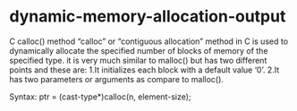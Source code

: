 # dynamic-memory-allocation-output

C calloc() method “calloc” or “contiguous allocation” method in C is used to dynamically allocate the specified number of blocks of memory of the specified type. it is very much similar to malloc() but has two different points and these are: 1.It initializes each block with a default value ‘0’. 2.It has two parameters or arguments as compare to malloc().

Syntax: ptr = (cast-type*)calloc(n, element-size);
